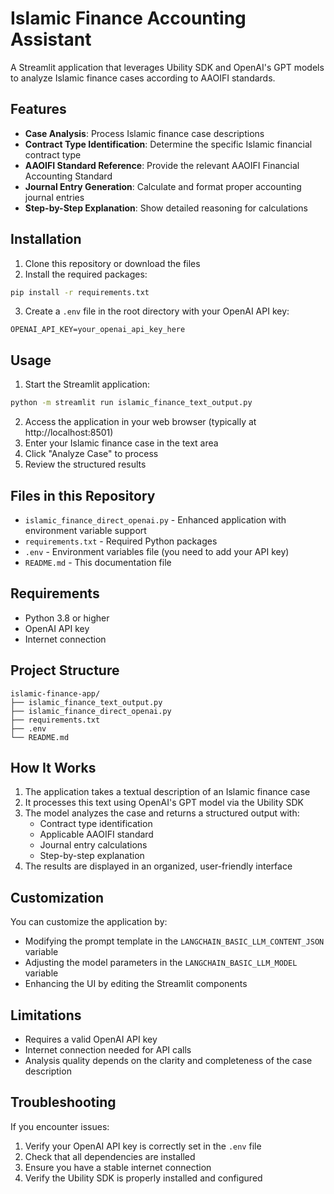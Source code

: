 # Islamic Finance Accounting Assistant

A Streamlit application that leverages Ubility SDK and OpenAI's GPT models to analyze Islamic finance cases according to AAOIFI standards.

## Features

- **Case Analysis**: Process Islamic finance case descriptions
- **Contract Type Identification**: Determine the specific Islamic financial contract type
- **AAOIFI Standard Reference**: Provide the relevant AAOIFI Financial Accounting Standard
- **Journal Entry Generation**: Calculate and format proper accounting journal entries
- **Step-by-Step Explanation**: Show detailed reasoning for calculations

## Installation

1. Clone this repository or download the files
2. Install the required packages:

```bash
pip install -r requirements.txt
```

3. Create a `.env` file in the root directory with your OpenAI API key:

```
OPENAI_API_KEY=your_openai_api_key_here
```

## Usage

1. Start the Streamlit application:

```bash
python -m streamlit run islamic_finance_text_output.py
```

2. Access the application in your web browser (typically at http://localhost:8501)
3. Enter your Islamic finance case in the text area
4. Click "Analyze Case" to process
5. Review the structured results

## Files in this Repository

- `islamic_finance_direct_openai.py` - Enhanced application with environment variable support
- `requirements.txt` - Required Python packages
- `.env` - Environment variables file (you need to add your API key)
- `README.md` - This documentation file

## Requirements

- Python 3.8 or higher
- OpenAI API key
- Internet connection

## Project Structure

```
islamic-finance-app/
├── islamic_finance_text_output.py
├── islamic_finance_direct_openai.py
├── requirements.txt
├── .env
└── README.md
```

## How It Works

1. The application takes a textual description of an Islamic finance case
2. It processes this text using OpenAI's GPT model via the Ubility SDK
3. The model analyzes the case and returns a structured output with:
   - Contract type identification
   - Applicable AAOIFI standard
   - Journal entry calculations
   - Step-by-step explanation
4. The results are displayed in an organized, user-friendly interface

## Customization

You can customize the application by:

- Modifying the prompt template in the `LANGCHAIN_BASIC_LLM_CONTENT_JSON` variable
- Adjusting the model parameters in the `LANGCHAIN_BASIC_LLM_MODEL` variable
- Enhancing the UI by editing the Streamlit components

## Limitations

- Requires a valid OpenAI API key
- Internet connection needed for API calls
- Analysis quality depends on the clarity and completeness of the case description

## Troubleshooting

If you encounter issues:

1. Verify your OpenAI API key is correctly set in the `.env` file
2. Check that all dependencies are installed
3. Ensure you have a stable internet connection
4. Verify the Ubility SDK is properly installed and configured

